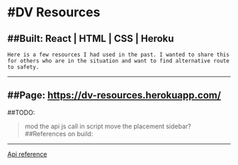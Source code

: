 #DV Resources 
======
##Built:
React | HTML | CSS | Heroku
-------------------------------------------------------------------------------------------------------------------------------------------------------------------------    

    Here is a few resources I had used in the past. I wanted to share this for others who are in the situation and want to find alternative route to safety.
-------------------------------------------------------------------------------------------------------------------------------------------------------------------------    
##Page: 
https://dv-resources.herokuapp.com/ 
------
##TODO:
>mod the api js call in script
>move the placement
>sidebar? 
##References on build:
 -------
 [Api reference]( https://developers.google.com/youtube/iframe_api_reference "Api Reference")

